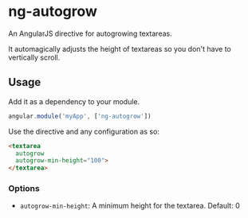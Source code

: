 # ng-autogrow

An AngularJS directive for autogrowing textareas. 

It automagically adjusts the height of textareas so you don't have to vertically scroll.


## Usage

Add it as a dependency to your module.

```js
angular.module('myApp', ['ng-autogrow'])
```

Use the directive and any configuration as so:

```html
<textarea 
  autogrow 
  autogrow-min-height="100">
</textarea>
```

### Options

- `autogrow-min-height`: A minimum height for the textarea. Default: 0
